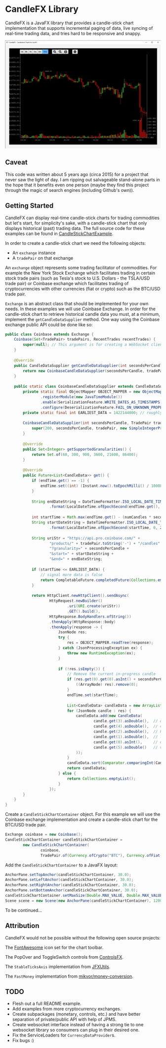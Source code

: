 # CandleFX Library

CandleFX is a JavaFX library that provides a candle-stick chart implementation that supports incremental paging of data, 
live syncing of real-time trading data, and tries hard to be responsive and snappy.

![CandleFX screenshot](https://github.com/brcolow/candlefx/raw/assets/candle-stick-chart.png)

## Caveat

This code was written about 5 years ago (circa 2015) for a project that never saw the light of day. I am ripping out
salvageable stand-alone parts in the hope that it benefits even one person (maybe they find this project through
the magic of search engines (including Github's own)).

## Getting Started

CandleFX can display real-time candle-stick charts for trading commodities but let's start, for simplicity's sake, with
a candle-stick chart that only displays historical (past) trading data. The full source code for these examples can
be found in [CandleStickChartExample](./example/src/main/java/com/brcolow/candlefx/example/CandleStickChartExample.java).

In order to create a candle-stick chart we need the following objects:

* An `exchange` instance
* A `tradePair` on that exchange

An `exchange` object represents some trading facilitator of commodities. For example the New York Stock Exchange
which facilitates trading in certain stock trade pairs (such as Tesla's stock to U.S. Dollars - the TSLA/USD trade pair)
or Coinbase exchange which facilitates trading of cryptocurrencies with other currencies (fiat or crypto) such as 
the BTC/USD trade pair.

`Exchange` is an abstract class that should be implemented for your own needs. In these examples we will use Coinbase
Exchange. In order for the candle-stick chart to retrieve historical candle data you must, at a minimum, implement the
`getCandleDataSupplier` method. One way using the Coinbase exchange public API could be done like so:

```java
public class Coinbase extends Exchange {
    Coinbase(Set<TradePair> tradePairs, RecentTrades recentTrades) {
        super(null); // This argument is for creating a WebSocket client for live trading data.
    }

    @Override
    public CandleDataSupplier getCandleDataSupplier(int secondsPerCandle, TradePair tradePair) {
        return new CoinbaseCandleDataSupplier(secondsPerCandle, tradePair);
    }

    public static class CoinbaseCandleDataSupplier extends CandleDataSupplier {
        private static final ObjectMapper OBJECT_MAPPER = new ObjectMapper()
                .registerModule(new JavaTimeModule())
                .enable(SerializationFeature.WRITE_DATES_AS_TIMESTAMPS)
                .configure(DeserializationFeature.FAIL_ON_UNKNOWN_PROPERTIES, false);
        private static final int EARLIEST_DATA = 1422144000; // roughly the first trade

        CoinbaseCandleDataSupplier(int secondsPerCandle, TradePair tradePair) {
            super(200, secondsPerCandle, tradePair, new SimpleIntegerProperty(-1));
        }

        @Override
        public Set<Integer> getSupportedGranularities() {
            return Set.of(60, 300, 900, 3600, 21600, 86400);
        }

        @Override
        public Future<List<CandleData>> get() {
            if (endTime.get() == -1) {
                endTime.set((int) (Instant.now().toEpochMilli() / 1000L));
            }

            String endDateString = DateTimeFormatter.ISO_LOCAL_DATE_TIME
                    .format(LocalDateTime.ofEpochSecond(endTime.get(), 0, ZoneOffset.UTC));

            int startTime = Math.max(endTime.get() - (numCandles * secondsPerCandle), EARLIEST_DATA);
            String startDateString = DateTimeFormatter.ISO_LOCAL_DATE_TIME
                    .format(LocalDateTime.ofEpochSecond(startTime, 0, ZoneOffset.UTC));

            String uriStr = "https://api.pro.coinbase.com/" +
                    "products/" + tradePair.toString('-') + "/candles" +
                    "?granularity=" + secondsPerCandle +
                    "&start=" + startDateString +
                    "&end=" + endDateString;

            if (startTime <= EARLIEST_DATA) {
                // signal more data is false
                return CompletableFuture.completedFuture(Collections.emptyList());
            }

            return HttpClient.newHttpClient().sendAsync(
                    HttpRequest.newBuilder()
                            .uri(URI.create(uriStr))
                            .GET().build(),
                    HttpResponse.BodyHandlers.ofString())
                    .thenApply(HttpResponse::body)
                    .thenApply(response -> {
                        JsonNode res;
                        try {
                            res = OBJECT_MAPPER.readTree(response);
                        } catch (JsonProcessingException ex) {
                            throw new RuntimeException(ex);
                        }

                        if (!res.isEmpty()) {
                            // Remove the current in-progress candle
                            if (res.get(0).get(0).asInt() + secondsPerCandle > endTime.get()) {
                                ((ArrayNode) res).remove(0);
                            }
                            endTime.set(startTime);

                            List<CandleData> candleData = new ArrayList<>();
                            for (JsonNode candle : res) {
                                candleData.add(new CandleData(
                                        candle.get(3).asDouble(),  // open price
                                        candle.get(4).asDouble(),  // close price
                                        candle.get(2).asDouble(),  // high price
                                        candle.get(1).asDouble(),  // low price
                                        candle.get(0).asInt(),     // open time
                                        candle.get(5).asDouble()   // volume
                                ));
                            }
                            candleData.sort(Comparator.comparingInt(CandleData::getOpenTime));
                            return candleData;
                        } else {
                            return Collections.emptyList();
                        }
                    });
        }
    }
}
```

Create a `CandleStickChartContainer` object. For this example we will use the Coinbase exchange implementation and
create a candle-stick chart for the BTC/USD trade pair.

```java
Exchange coinbase = new Coinbase();
CandleStickChartContainer candleStickChartContainer =
        new CandleStickChartContainer(
                coinbase,
                TradePair.of(Currency.ofCrypto("BTC"), Currency.ofFiat("USD")));
```

Add the `CandleStickChartContainer` to a JavaFX layout:

```java
AnchorPane.setTopAnchor(candleStickChartContainer, 30.0);
AnchorPane.setLeftAnchor(candleStickChartContainer, 30.0);
AnchorPane.setRightAnchor(candleStickChartContainer, 30.0);
AnchorPane.setBottomAnchor(candleStickChartContainer, 30.0);
candleStickChartContainer.setMaxSize(Double.MAX_VALUE, Double.MAX_VALUE);
Scene scene = new Scene(new AnchorPane(candleStickChartContainer), 1200, 800);
```

To be continued...

## Attribution

CandleFX would not be possible without the following open source projects:

The [FontAwesome](https://fontawesome.com/) icon set for the chart toolbar.

The PopOver and ToggleSwitch controls from [ControlsFX](https://github.com/controlsfx/controlsfx).

The `StableTicksAxis` implementation from [JFXUtils](https://github.com/gillius/jfxutils).

The `FastMoney` implementation from [mikvor/money-conversion](https://github.com/mikvor/money-conversion).

## TODO

* Flesh out a full README example.
* Add examples from more cryptocurrency exchanges.
* Create subpackages (monetary, controls, etc.) and have better separation of private/public API with help of JPMS.
* Create websocket interface instead of having a strong tie to one websocket library so consumers can plug in their
desired one.
* Fix the ServiceLoaders for `CurrencyDataProvider`s.
* Fix bugs :)